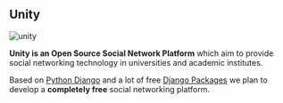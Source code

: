 ## Unity

![unity](https://cloud.githubusercontent.com/assets/4510811/9757360/d97bb33a-56e8-11e5-8b78-87c94137216b.png)

**Unity is an Open Source Social Network Platform** which aim to provide social networking technology in universities and academic institutes.

Based on [Python Django](https://www.djangoproject.com/) and a lot of free [Django Packages](http://djangopackages.com/) we plan to develop a **completely free** social networking platform.

